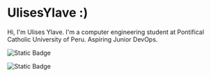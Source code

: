 # UlisesYlave :)
Hi, I'm Ulises Ylave. I'm a computer engineering student at Pontifical Catholic University of Peru. Aspiring Junior DevOps.


![Static Badge](https://img.shields.io/badge/build-profile-brightgreen?style=flat&logo=Linkedin&logoColor=white&logoSize=auto&label=Linkedin&labelColor=%23020919&color=%2300548c&cacheSeconds=3600&link=https%3A%2F%2Fwww.linkedin.com%2Fin%2Fbraulioantayhua%2F)

![Static Badge](https://img.shields.io/badge/build-follow-brightgreen?style=flat&logo=instagram&logoColor=white&logoSize=auto&label=StrokerInk&labelColor=%23020919&color=%232EA062&cacheSeconds=3600&link=https%3A%2F%2Fwww.instagram.com%2Fstrokerink%2F)

